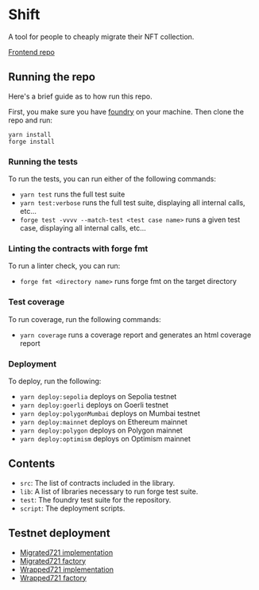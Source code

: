 # Shift

A tool for people to cheaply migrate their NFT collection.

[Frontend repo](https://github.com/smitch88/thirdweb-migration-fe/tree/main)

## Running the repo

Here's a brief guide as to how run this repo.

First, you make sure you have [foundry](https://github.com/foundry-rs/foundry) on your machine.
Then clone the repo and run:
```
yarn install
forge install
```

### Running the tests

To run the tests, you can run either of the following commands:

- `yarn test` runs the full test suite
- `yarn test:verbose` runs the full test suite, displaying all internal calls, etc...
- `forge test -vvvv --match-test <test case name>` runs a given test case, displaying all internal calls, etc...

### Linting the contracts with forge fmt

To run a linter check, you can run:

- `forge fmt <directory name>` runs forge fmt on the target directory

### Test coverage

To run coverage, run the following commands:

- `yarn coverage` runs a coverage report and generates an html coverage report

### Deployment

To deploy, run the following:

- `yarn deploy:sepolia` deploys on Sepolia testnet
- `yarn deploy:goerli` deploys on Goerli testnet
- `yarn deploy:polygonMumbai` deploys on Mumbai testnet
- `yarn deploy:mainnet` deploys on Ethereum mainnet
- `yarn deploy:polygon` deploys on Polygon mainnet
- `yarn deploy:optimism` deploys on Optimism mainnet

## Contents

- `src`: The list of contracts included in the library.
- `lib`: A list of libraries necessary to run forge test suite.
- `test`: The foundry test suite for the repository.
- `script`: The deployment scripts.

## Testnet deployment

- [Migrated721 implementation](https://sepolia.etherscan.io/address/0xe14d9dd98d191240badbe550aee1bed716ca9688#code)
- [Migrated721 factory](https://sepolia.etherscan.io/address/0xfb30b0df95e6a02944ba29172099180d25282614#code)
- [Wrapped721 implementation](https://sepolia.etherscan.io/address/0x73122755146e29096a93d2729745803e969b334b#code)
- [Wrapped721 factory](https://sepolia.etherscan.io/address/0x870693d3deeabf5889d32980d20dae3a99abba24#code)
